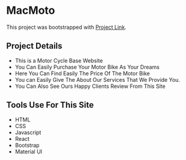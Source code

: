# MacMoto

This project was bootstrapped with [Project Link](https://mac-moto.web.app/).

## Project Details
* This is a Motor Cycle Base Website
* You Can Easily Purchase Your Motor Bike As Your Dreams
* Here You Can Find Easily The Price Of The Motor Bike
* You can Easily Give The About Our Services That We Provide You.
* You Can Also See Ours Happy Clients Review From This Site

## Tools Use For This Site
* HTML
* CSS 
* Javascript
* React
* Bootstrap
* Material UI


